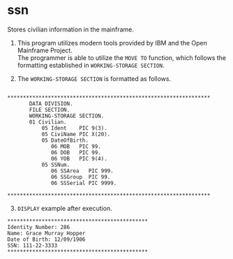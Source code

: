 # ssn
Stores civilian information in the mainframe.

1. This program utilizes modern tools provided by IBM and the Open Mainframe Project. \
The programmer is able to utilize the ```MOVE TO``` function, which follows the formatting established in ```WORKING-STORAGE SECTION```.

2. The ```WORKING-STORAGE SECTION``` is formatted as follows.
```cobol
      *****************************************************************
       DATA DIVISION. 
       FILE SECTION. 
       WORKING-STORAGE SECTION. 
       01 Civilian.
           05 Ident    PIC 9(3).
           05 CiviName PIC X(20).
           05 DateOfBirth.
              06 MOB   PIC 99.
              06 DOB   PIC 99.
              06 YOB   PIC 9(4).
           05 SSNum.
              06 SSArea   PIC 999.
              06 SSGroup  PIC 99.
              06 SSSerial PIC 9999.
      *****************************************************************
```
3. ```DISPLAY``` example after execution.
```shell
*********************************************
Identity Number: 286
Name: Grace Murray Hopper
Date of Birth: 12/09/1906
SSN: 111-22-3333
*********************************************
```
